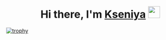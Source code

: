 <h1 align="center">Hi there, I'm <a href="[https://prischepova.ru/](https://github.com/Prischepova)" target="_blank">Kseniya</a> 
<img src="https://github.com/blackcater/blackcater/raw/main/images/Hi.gif" height="32"/></h1>


[![trophy](https://github-profile-trophy.vercel.app/?username=Prischepova)](https://github.com/Prischepova/Prischepova)
